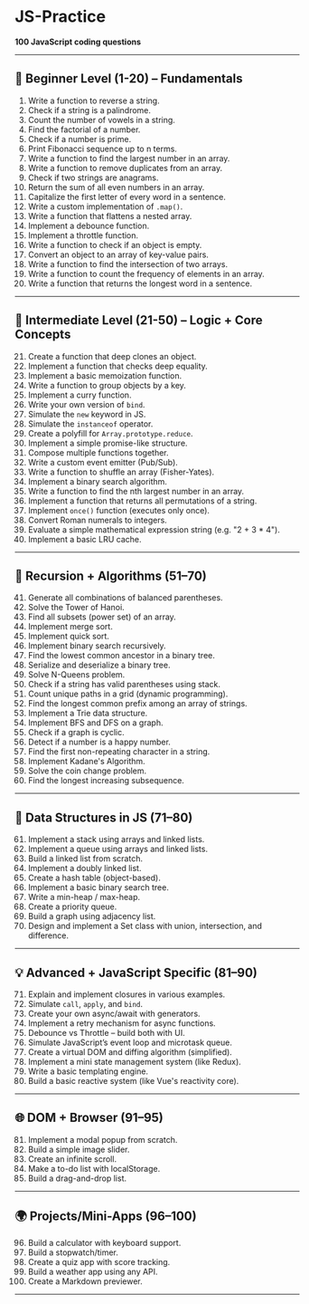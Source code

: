 # JS-Practice


**100 JavaScript coding questions**

---

## 🔰 **Beginner Level (1-20) – Fundamentals**
1. Write a function to reverse a string.
2. Check if a string is a palindrome.
3. Count the number of vowels in a string.
4. Find the factorial of a number.
5. Check if a number is prime.
6. Print Fibonacci sequence up to n terms.
7. Write a function to find the largest number in an array.
8. Write a function to remove duplicates from an array.
9. Check if two strings are anagrams.
10. Return the sum of all even numbers in an array.
11. Capitalize the first letter of every word in a sentence.
12. Write a custom implementation of `.map()`.
13. Write a function that flattens a nested array.
14. Implement a debounce function.
15. Implement a throttle function.
16. Write a function to check if an object is empty.
17. Convert an object to an array of key-value pairs.
18. Write a function to find the intersection of two arrays.
19. Write a function to count the frequency of elements in an array.
20. Write a function that returns the longest word in a sentence.

---

## 🧠 **Intermediate Level (21-50) – Logic + Core Concepts**
21. Create a function that deep clones an object.
22. Implement a function that checks deep equality.
23. Implement a basic memoization function.
24. Write a function to group objects by a key.
25. Implement a curry function.
26. Write your own version of `bind`.
27. Simulate the `new` keyword in JS.
28. Simulate the `instanceof` operator.
29. Create a polyfill for `Array.prototype.reduce`.
30. Implement a simple promise-like structure.
31. Compose multiple functions together.
32. Write a custom event emitter (Pub/Sub).
33. Write a function to shuffle an array (Fisher-Yates).
34. Implement a binary search algorithm.
35. Write a function to find the nth largest number in an array.
36. Implement a function that returns all permutations of a string.
37. Implement `once()` function (executes only once).
38. Convert Roman numerals to integers.
39. Evaluate a simple mathematical expression string (e.g. "2 + 3 * 4").
40. Implement a basic LRU cache.

---

## 🔁 **Recursion + Algorithms (51–70)**
41. Generate all combinations of balanced parentheses.
42. Solve the Tower of Hanoi.
43. Find all subsets (power set) of an array.
44. Implement merge sort.
45. Implement quick sort.
46. Implement binary search recursively.
47. Find the lowest common ancestor in a binary tree.
48. Serialize and deserialize a binary tree.
49. Solve N-Queens problem.
50. Check if a string has valid parentheses using stack.
51. Count unique paths in a grid (dynamic programming).
52. Find the longest common prefix among an array of strings.
53. Implement a Trie data structure.
54. Implement BFS and DFS on a graph.
55. Check if a graph is cyclic.
56. Detect if a number is a happy number.
57. Find the first non-repeating character in a string.
58. Implement Kadane's Algorithm.
59. Solve the coin change problem.
60. Find the longest increasing subsequence.

---

## 🧰 **Data Structures in JS (71–80)**
61. Implement a stack using arrays and linked lists.
62. Implement a queue using arrays and linked lists.
63. Build a linked list from scratch.
64. Implement a doubly linked list.
65. Create a hash table (object-based).
66. Implement a basic binary search tree.
67. Write a min-heap / max-heap.
68. Create a priority queue.
69. Build a graph using adjacency list.
70. Design and implement a Set class with union, intersection, and difference.

---

## 💡 **Advanced + JavaScript Specific (81–90)**
71. Explain and implement closures in various examples.
72. Simulate `call`, `apply`, and `bind`.
73. Create your own async/await with generators.
74. Implement a retry mechanism for async functions.
75. Debounce vs Throttle – build both with UI.
76. Simulate JavaScript’s event loop and microtask queue.
77. Create a virtual DOM and diffing algorithm (simplified).
78. Implement a mini state management system (like Redux).
79. Write a basic templating engine.
80. Build a basic reactive system (like Vue's reactivity core).

---

## 🌐 **DOM + Browser (91–95)**
81. Implement a modal popup from scratch.
82. Build a simple image slider.
83. Create an infinite scroll.
84. Make a to-do list with localStorage.
85. Build a drag-and-drop list.

---

## 🌍 **Projects/Mini-Apps (96–100)**
96. Build a calculator with keyboard support.
97. Build a stopwatch/timer.
98. Create a quiz app with score tracking.
99. Build a weather app using any API.
100. Create a Markdown previewer.

---

